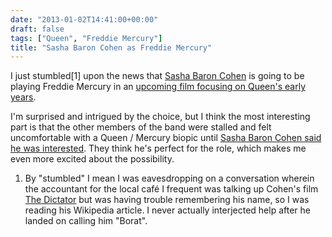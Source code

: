 ```yaml
---
date: "2013-01-02T14:41:00+00:00"
draft: false
tags: ["Queen", "Freddie Mercury"]
title: "Sasha Baron Cohen as Freddie Mercury"
---
```

I just stumbled[1] upon the news that [Sasha Baron Cohen](http://en.wikipedia.org/wiki/Sacha_Baron_Cohen) is going to be playing Freddie Mercury in an [upcoming film focusing on Queen's early years](http://en.wikipedia.org/wiki/Mercury_(film)#Portrayal_in_film_and_television).

I'm surprised and intrigued by the choice, but I think the most interesting part is that the other members of the band were stalled and felt uncomfortable with a Queen / Mercury biopic until [Sasha Baron Cohen said he was interested](http://www.dailyrecord.co.uk/entertainment/celebrity/sacha-baron-cohen-is-perfect-to-play-1101423). They think he's perfect for the role, which makes me even more excited about the possibility.


1. By "stumbled" I mean I was eavesdropping on a conversation wherein the accountant for the local café I frequent was talking up Cohen's film [The Dictator](http://letterboxd.com/film/the-dictator-2012/) but was having trouble remembering his name, so I was reading his Wikipedia article. I never actually interjected help after he landed on calling him "Borat". 
